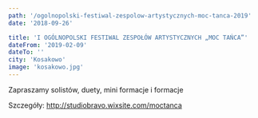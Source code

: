 ```yaml
---
path: '/ogolnopolski-festiwal-zespolow-artystycznych-moc-tanca-2019'
date: '2018-09-26'

title: 'I OGÓLNOPOLSKI FESTIWAL ZESPOŁÓW ARTYSTYCZNYCH „MOC TAŃCA”'
dateFrom: '2019-02-09'
dateTo: ''
city: 'Kosakowo'
image: 'kosakowo.jpg'
---
```


Zapraszamy solistów, duety, mini formacje i formacje

Szczegóły:
http://studiobravo.wixsite.com/moctanca